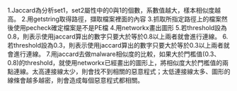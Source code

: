 1.Jaccard為分析set1，set2屬性中的0與1的個數，系數值越大，樣本相似度越高。
2.用getstring取得路徑，擷取檔案裡面的內容
3.抓取所指定路徑上的檔案然後使用pecheck確定檔案是不是PE檔
4.用networkx畫出圖形
5.若threshold設為0.8，則表示使用jaccard算出的數字只要大於等於0.8以上兩者就會進行連線。
6.若threshold設為0.3，則表示使用jaccard算出的數字只要大於等於0.3以上兩者就會進行連線。
7.用jaccard去做malware相似度的比較，如果大於門檻值(0.3、0.8)的threshold，就使用networkx已經畫出的圖形上，將相似度大於門檻值的兩點連線。太高連接線太少，則會找不到相關的惡意程式；太低連接線太多、圖形的線條會越多越密，則會造成每個惡意程式都相關。
